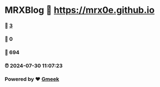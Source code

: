# MRXBlog :link: https://mrx0e.github.io 
### :page_facing_up: [3](https://mrx0e.github.io/tag.html) 
### :speech_balloon: 0 
### :hibiscus: 694 
### :alarm_clock: 2024-07-30 11:07:23 
### Powered by :heart: [Gmeek](https://github.com/Meekdai/Gmeek)
